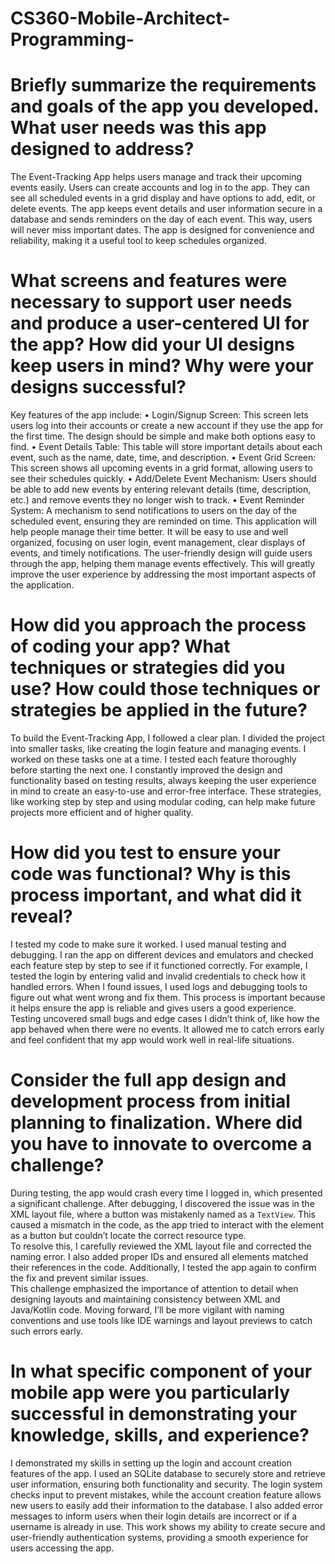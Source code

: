 # CS360-Mobile-Architect-Programming-
# Briefly summarize the requirements and goals of the app you developed. What user needs was this app designed to address?
The Event-Tracking App helps users manage and track their upcoming events easily. Users can create accounts and log in to the app. They can see all scheduled events in a grid display and have options to add, edit, or delete events. The app keeps event details and user information secure in a database and sends reminders on the day of each event. This way, users will never miss important dates. The app is designed for convenience and reliability, making it a useful tool to keep schedules organized.

# What screens and features were necessary to support user needs and produce a user-centered UI for the app? How did your UI designs keep users in mind? Why were your designs successful?
Key features of the app include:
•	Login/Signup Screen: This screen lets users log into their accounts or create a new account if they use the app for the first time. The design should be simple and make both options easy to find.
•	Event Details Table: This table will store important details about each event, such as the name, date, time, and description.
•	Event Grid Screen: This screen shows all upcoming events in a grid format, allowing users to see their schedules quickly.
•	Add/Delete Event Mechanism: Users should be able to add new events by entering relevant details (time, description, etc.) and remove events they no longer wish to track.
•	Event Reminder System: A mechanism to send notifications to users on the day of the scheduled event, ensuring they are reminded on time.
This application will help people manage their time better. It will be easy to use and well organized, focusing on user login, event management, clear displays of events, and timely notifications. The user-friendly design will guide users through the app, helping them manage events effectively. This will greatly improve the user experience by addressing the most important aspects of the application.

# How did you approach the process of coding your app? What techniques or strategies did you use? How could those techniques or strategies be applied in the future?
To build the Event-Tracking App, I followed a clear plan. I divided the project into smaller tasks, like creating the login feature and managing events. I worked on these tasks one at a time. I tested each feature thoroughly before starting the next one. I constantly improved the design and functionality based on testing results, always keeping the user experience in mind to create an easy-to-use and error-free interface. These strategies, like working step by step and using modular coding, can help make future projects more efficient and of higher quality.
# How did you test to ensure your code was functional? Why is this process important, and what did it reveal?
I tested my code to make sure it worked. I used manual testing and debugging. I ran the app on different devices and emulators and checked each feature step by step to see if it functioned correctly. For example, I tested the login by entering valid and invalid credentials to check how it handled errors. When I found issues, I used logs and debugging tools to figure out what went wrong and fix them.
This process is important because it helps ensure the app is reliable and gives users a good experience. Testing uncovered small bugs and edge cases I didn’t think of, like how the app behaved when there were no events. It allowed me to catch errors early and feel confident that my app would work well in real-life situations.
# Consider the full app design and development process from initial planning to finalization. Where did you have to innovate to overcome a challenge?
During testing, the app would crash every time I logged in, which presented a significant challenge. After debugging, I discovered the issue was in the XML layout file, where a button was mistakenly named as a `TextView`. This caused a mismatch in the code, as the app tried to interact with the element as a button but couldn’t locate the correct resource type.  
To resolve this, I carefully reviewed the XML layout file and corrected the naming error. I also added proper IDs and ensured all elements matched their references in the code. Additionally, I tested the app again to confirm the fix and prevent similar issues.  
This challenge emphasized the importance of attention to detail when designing layouts and maintaining consistency between XML and Java/Kotlin code. Moving forward, I’ll be more vigilant with naming conventions and use tools like IDE warnings and layout previews to catch such errors early.
# In what specific component of your mobile app were you particularly successful in demonstrating your knowledge, skills, and experience?
I demonstrated my skills in setting up the login and account creation features of the app. I used an SQLite database to securely store and retrieve user information, ensuring both functionality and security.
The login system checks input to prevent mistakes, while the account creation feature allows new users to easily add their information to the database. I also added error messages to inform users when their login details are incorrect or if a username is already in use.
This work shows my ability to create secure and user-friendly authentication systems, providing a smooth experience for users accessing the app.

